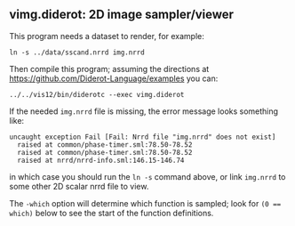 ## vimg.diderot: 2D image sampler/viewer

This program needs a dataset to render, for example:

	ln -s ../data/sscand.nrrd img.nrrd

Then compile this program; assuming the directions at
https://github.com/Diderot-Language/examples you can:

	../../vis12/bin/diderotc --exec vimg.diderot

If the needed `img.nrrd` file is missing, the error message looks something like:

	uncaught exception Fail [Fail: Nrrd file "img.nrrd" does not exist]
	  raised at common/phase-timer.sml:78.50-78.52
	  raised at common/phase-timer.sml:78.50-78.52
	  raised at nrrd/nrrd-info.sml:146.15-146.74

in which case you should run the `ln -s` command above, or
link `img.nrrd` to some other 2D scalar nrrd file to view.

The `-which` option will determine which function is sampled; look
for `(0 == which)` below to see the start of the function definitions.
